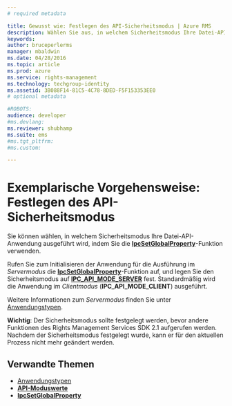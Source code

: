```yaml
---
# required metadata

title: Gewusst wie: Festlegen des API-Sicherheitsmodus | Azure RMS
description: Wählen Sie aus, in welchem Sicherheitsmodus Ihre Datei-API-Anwendung ausgeführt wird.
keywords:
author: bruceperlerms
manager: mbaldwin
ms.date: 04/28/2016
ms.topic: article
ms.prod: azure
ms.service: rights-management
ms.technology: techgroup-identity
ms.assetid: 3B088F14-81C5-4C78-8DED-F5F153353EE0
# optional metadata

#ROBOTS:
audience: developer
#ms.devlang:
ms.reviewer: shubhamp
ms.suite: ems
#ms.tgt_pltfrm:
#ms.custom:

---
```


# Exemplarische Vorgehensweise: Festlegen des API-Sicherheitsmodus

Sie können wählen, in welchem Sicherheitsmodus Ihre Datei-API-Anwendung ausgeführt wird, indem Sie die [**IpcSetGlobalProperty**](/rights-management/sdk/2.1/api/win/functions#msipc_ipcsetglobalproperty)-Funktion verwenden.

Rufen Sie zum Initialisieren der Anwendung für die Ausführung im *Servermodus* die [**IpcSetGlobalProperty**](/rights-management/sdk/2.1/api/win/functions#msipc_ipcsetglobalproperty)-Funktion auf, und legen Sie den Sicherheitsmodus auf [**IPC\_API\_MODE\_SERVER**](/rights-management/sdk/2.1/api/win/api%20mode%20values#msipc_api_mode_values_IPC_API_MODE_SERVER) fest. Standardmäßig wird die Anwendung im *Clientmodus* (**IPC\_API\_MODE\_CLIENT**) ausgeführt.

Weitere Informationen zum *Servermodus* finden Sie unter [Anwendungstypen](application-types.md).

**Wichtig**: Der Sicherheitsmodus sollte festgelegt werden, bevor andere Funktionen des Rights Management Services SDK 2.1 aufgerufen werden. Nachdem der Sicherheitsmodus festgelegt wurde, kann er für den aktuellen Prozess nicht mehr geändert werden.

## Verwandte Themen

* [Anwendungstypen](application-types.md)
* [**API-Moduswerte**](/rights-management/sdk/2.1/api/win/api%20mode%20values#msipc_api_mode_values_IPC_API_MODE_SERVER)
* [**IpcSetGlobalProperty**](/rights-management/sdk/2.1/api/win/functions#msipc_ipcsetglobalproperty)
 

 


<!--HONumber=Jun16_HO2-->


